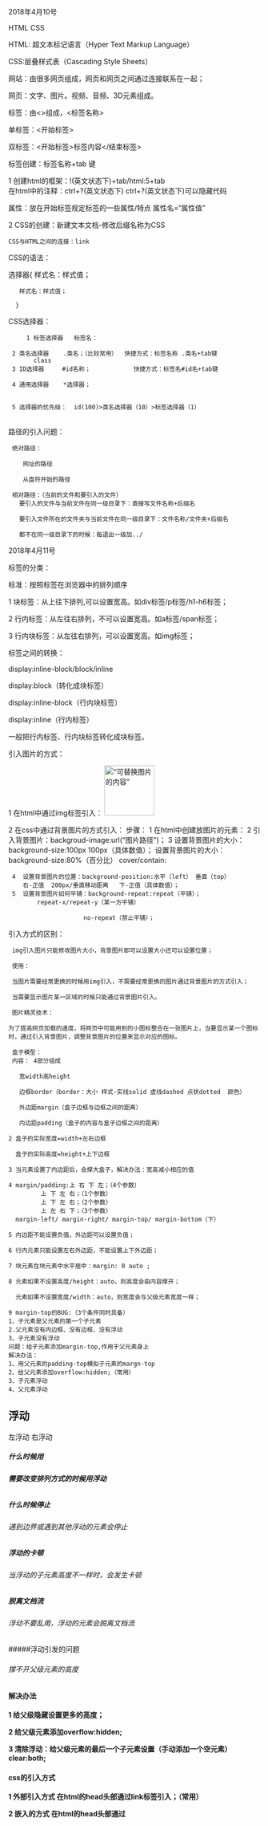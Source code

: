 2018年4月10号

HTML    CSS

HTML: 超文本标记语言（Hyper Text Markup Language）

CSS:层叠样式表（Cascading Style Sheets）

网站：由很多网页组成，网页和网页之间通过连接联系在一起；

网页：文字、图片。视频、音频、3D元素组成。

标签：由<>组成，<标签名称>

单标签：<开始标签>

双标签：<开始标签>标签内容</结束标签>

标签创建：标签名称+tab 键

 1   创建html的框架：!(英文状态下)+tab/html:5+tab
​	
     在html中的注释：ctrl+?(英文状态下)
     ctrl+?(英文状态下)可以隐藏代码


属性：放在开始标签规定标签的一些属性/特点  属性名=“属性值”

  2	CSS的创建：新建文本文档-修改后缀名称为CSS

	CSS与HTML之间的连接：link

CSS的语法：

   选择器{
 	   样式名：样式值；

	   样式名：样式值；

	  }
   CSS选择器：

         1 标签选择器   标签名：

	 2 类名选择器    .类名；（比较常用）  快捷方式：标签名称 .类名+tab键
	       class
	 3 ID选择器     #id名称；            快捷方式：标签名#id名+tab键
	
	 4 通用选择器    *选择器；


	 5 选择器的优先级：  id(100)>类名选择器（10）>标签选择器（1）

​	
     路径的引入问题：

	 绝对路径：

	 	网址的路径

	 	从盘符开始的路径

	 相对路径：（当前的文件和要引入的文件）
	   要引入的文件与当前文件在同一级目录下：直接写文件名称+后缀名
		
	   要引入文件所在的文件夹与当前文件在同一级目录下：文件名称/文件夹+后缀名
	   
	   都不在同一级目录下的时候：每退出一级加../






2018年4月11号

标签的分类：

标准：按照标签在浏览器中的排列顺序

1 块标签：从上往下排列,可以设置宽高。如div标签/p标签/h1-h6标签；

2 行内标签：从左往右排列，不可以设置宽高。如a标签/span标签；

3 行内块标签：从左往右排列，可以设置宽高。如img标签；

标签之间的转换：

display:inline-block/block/inline

display:block（转化成块标签）

display:inline-block（行内块标签）

display:inline（行内标签）

一般把行内标签、行内块标签转化成块标签。

引入图片的方式：

 1 在html中通过img标签引入：
   <img src="图片路径" alt=“可替换图片的内容” width="100" height="100">

 2 在css中通过背景图片的方式引入：
   步骤：
         1  在html中创建放图片的元素：
     2  引入背景图片：backgroud-image:url(“图片路径”)；
     3  设置背景图片的大小：background-size:100px  100px（具体数值）；
        设置背景图片的大小：background-size:80%（百分比）
    		                        cover/contain:
    
     4  设置背景图片的位置：background-position:水平（left） 垂直（top）
        右-正值  200px/垂直移动距离   下-正值（具体数值）；
     5  设置背景图片如何平铺：background-repeat:repeat（平铺）；
    		repeat-x/repeat-y（某一方平铺）
    	
    				     no-repeat（禁止平铺）；
引入方式的区别：

     img引入图片只能修改图片大小，背景图片即可以设置大小还可以设置位置； 

     使用：

     当图片需要经常更换的时候用img引入，不需要经常更换的图片通过背景图片的方式引入；

     当需要显示图片某一区域的时候只能通过背景图片引入。 

     图片精灵技术：

	为了提高网页加载的速度，将网页中可能用到的小图标整合在一张图片上，当要显示某一个图标时，通过引入背景图片，调整背景图片的位置来显示对应的图标。

     盒子模型：
     内容： 4部分组成  
    	
       宽width高height
    
       边框border（border：大小 样式-实线solid 虚线dashed 点状dotted  颜色）
    
       外边距margin（盒子边框与边框之间的距离）
    
       内边距padding（盒子的内容与盒子边框之间的距离）
    
    2 盒子的实际宽度=width+左右边框
    
      盒子的实际高度=height+上下边框
    
    3 当元素设置了内边距后，会撑大盒子，解决办法：宽高减小相应的值
    
    4 margin/padding:上 右 下 左；（4个参数）
    	     上 下 左 右；（1个参数）
    	     上 下 左 右；（2个参数）
    	     上 左 右 下；（3个参数）
      margin-left/ margin-right/ margin-top/ margin-bottom（下）
    
    5 内边距不能设置负值，外边距可以设置负值；
    
    6 行内元素只能设置左右外边距，不能设置上下外边距；
    
    7 块元素在块元素中水平居中：margin: 0 auto ;
    
    8 元素如果不设置高度/height：auto，则高度会由内容撑开；
    
      元素如果不设置宽度/width：auto，则宽度会与父级元素宽度一样；
    
    9 margin-top的BUG:（3个条件同时具备）
    1、子元素是父元素的第一个子元素
    2.父元素没有内边框、没有边框、没有浮动
    3、子元素没有浮动
    问题：给子元素添加margin-top,作用于父元素身上
    解决办法：
    1、用父元素的padding-top模拟子元素的margn-top
    2、给父元素添加overflow:hidden;（常用）
    3、子元素浮动
    4、父元素浮动

## 浮动

左浮动        右浮动

##### 什么时候用

###### **需要改变排列方式的时候用浮动**

##### 什么时候停止

###### 遇到边界或遇到其他浮动的元素会停止

##### 浮动的卡顿

###### 当浮动的子元素高度不一样时，会发生卡顿

##### 脱离文档流

###### 浮动不要乱用，浮动的元素会脱离文档流

#####浮动引发的问题

###### 撑不开父级元素的高度

#### **解决办法**

**1 给父级隐藏设置更多的高度；**

**2 给父级元素添加overflow:hidden;**

**3 清除浮动：给父级元素的最后一个子元素设置（手动添加一个空元素）clear:both;**

#### css的引入方式

**1 外部引入方式  在html的head头部通过link标签引入；（常用）**

  **2 嵌入的方式    在html的head头部通过<style><style>写css样式**

**3 行内样式 在开始标签中通过style'="样式值"；（双引号里面嵌套单引号）**

**4 导入的方式**

**​	在html中导入 css文件     放在<style>@import url("css的地址")；<style>**

**	在css中引入其他css文件   @import  "css地址"**

  **行内样式优先级高**

**!important优先级最高**









### 2018年4月12

### **定位**

##### 为什么用 

​	**文档流规定元素只能从左往右或从上往下排列，不能出现层叠现象**

#####怎么用

​	**用定位。通过调整top、 bottom、 left、 right的值确定元素的位置**

##### 什么时候用

​	**有层叠布局时，如轮播图上的左右箭头、轮播点、播放按钮、遮罩等。**

##### **分类**

**​	1 相对定位   positon:relative;  top:   ;   left:    ;    相对定位是相对于元素本身去定位的，会占据原				先的位置。（不脱离文档流）**

**​	2 绝对定位   position:absolute;    绝对定位是相对于离他最近的有定位属性的父级元素去定位，**

**​	    （如果没有父级元素就会一级一级往上找，直到body）不会占据原先的位置。(脱离文档流)**

**​	3 固定定位   position:fixed;          固定定位是相对于窗口去定位的。**

#### 定位的快捷方式：

​	**top:0;	bottom:0;	margin:auto 0;	垂直居中**

​	

​	**left:0;	right:0;	margin:0 auto;	水平居中**

​	

#### 层级

**z-index:1/999;     只存在在定位元素中，数值越高，层级越高。**

#### 圆角

**border-radius:10px/50%**

​	**圆角所在的圆的半径。**

**	圆： 正方形-->border-radius：50%；**

**	圆角矩形：矩形-->border-radius:10px;有最大值。**

**	可以单独设置某个角  border-top-left-radius:10px;**

#### 颜色

​	**1、单词**

​	**2、十六进制    #000黑色  #fff白色   #333黑色**     	

​	**3、 rgb(0,0,0)黑色    rgb(255，255,255)白色**

​	**4、rgba(0,0,0,0.1)    a---透明度   0--1之间的小数**

**​		超出部分隐藏**

​	      **overflow:hidden;**

#### 选择器

**.shangou .main .bottom .box:nth-child(2)**   



## 2018号4月14号

#### 字体图标的引入

##### **1.在线引入的方式：**

**在阿里巴巴矢量图标库中找到对应的图标；**

**将该图标添加入库；**

**将该图标添加到对应的项目中；**

**在font-class选项下找见该项目的在线链接地址 ，并在新网页中打开查看；**

**在html中通过link标签引入该CSS文件（放在最前面引入）；**

**通过i标签使用该标签--添加两个类名（class="iconfont所使用该图标的类名"）//<i class="iconfont">unicode码</i>**

**通过文字样式修改该图标的样式**



### CSS中的2D转化

**平移：transform:translate(lengthX,lengthY);**

​		**translateX(lengthX)；右+ 左-**

​		**translateY(lengthY);下+  上-**



**旋转：transform:rotate(10deg);顺时针+    逆时针-**



**缩放：transform：scale（1.5 ，1.5）；  >1是放大 	<1是缩小**



**斜切：transform:skew(angleX,anglexY);**



**hover**

​	**鼠标悬停**

​	**选择器：hover{**

​			**鼠标悬停时需要改变的样式；**

​	         **}**

​	**父级元素选择器：hover 子级元素选择器{**

​		**子级元素需要改变的样式**

​		**}**

# 2018年4月16号

###响应式
```css
@media 固定格式  媒体类型 and/only/not (条件){
.类名
.样式
}
@media screen and (max-width:1000px){
      /# 满足条件 #/
    	.box{
          background-color:red;
    	}
}

```
**盒子的边框包含在盒子的宽高里**
**box-sizing:border-bos;**
```
##CSS属性选择器
元素的属性来选择页面中指定的元素（class /id/src/title/active)
* 选择具有指定属性的元素（具有类名）
​```css
   [class]{}
```
* 选择指定属性要等于某一个特定的值（class=active）
```css
[class=active]
```
* 选择指定属性要不等于某一个特定的值（class=active）
```css
[class!=active]{}
```
* 选择指定元素是以某一个特定值开头的（class^=active）
```css
   [class^=active]{}
```
* 选择指定属性是以某一个特定值结尾的（class$=active）
```css
   [class$=active]{}
   //类名是以active结尾
```
* 选择指定属性是包含某一个特定值结尾的（class*=active）
```css
   [class*=active]
   //类名是包含active
```



### 伪元素：





# JavaScript

#### 能干什么

`数据验证

`动画

`ajax(发送请求)

`单页面应用（组件）

`游戏

`Nodejs后台



#### 组成
*ECMS script
基础语法：变量（存东西，容器），运算符，流程控制，函数，对象
*BOM
浏览器的对象模型（browser object module):组成部分
*DOM
文档对象模型（document object module):获取dom元素，内容，样式。属性，事件

#### 描述

基于对象和事件驱动的松散型解释性语言



### 引入方式

`嵌入式script标签对，嵌入到页面中的任意位置；

`外部js文件;

`事件后面
	a链接或者重定向

#### 调试工具

`输出到控制台 ： console.log() ，()里数字可以直接写，汉字字母需要引号，单双引号都可以;

`警示框 /弹框 ：alert()

·输出到页面：document.write()识别标签对

### 变量
####声明

 `var 变量名

##### 变量名的组成：

> 数字，字符，下划线，$。
>
> 数字不能开头
>
> 关键字（var for if else while do function let 等）不能用
>
> 保留字不能用

####`变量赋值:`
#####先声明然后赋值;
#####声明同时赋值;
#####声明多个变量然后赋值;
#####声明多个变量的同时赋值;
js
```
	var num;
	num = 1;
```
```
	var i = 3;
```
```
	var i , k , m ;
	i = 3, k = 4, m =6;
```
>1 .重复声明同一个变量，如果变量没有重新赋值，变量是原来的旧值；如果变量重新赋值，赋值之前还是原来的旧值，赋值之后是新值。
>2.变量允许在**声明之前**进行调用，默认值是undefined。
>3.变量在用之前必须先声明后调用，未声明变量则会报错。
>4.script是一个整体，相互联系相互影响，后面的script调用前面的。
>5.变量名要有意义，规则（驼峰命名法:首字母大写）。
>6.一条语句结束  （ ；）。

####数据类型

#####工具函数 typeof(用来判断数据类型)
	typeof(val)    typeof var
初始（简单数据类型）：

数据类型			值  				typeof				备注
数字			123456465465 		  number  
布尔 			true，false(假的 )		 boolean  
null 			null 				object 				占位符 
字符串		 单引号，双引号包起来。 /n，/t，/r string  
undefined 	  undefined 		  undefined    声明之前调用；变量默认值 
字符串：单双引号效果一样，引号成对出现。
​ 单双引号之间可以相互嵌套。

复合（复杂）数据类型：

object: 属性和方法的无序集合

####运算符

> 表达式：求值
>


算术运算符
关系运算符
逻辑运算符
赋值运算符
三元运算符
特殊运算符

####算术运算符
  > + - *  /  % (取余)  i++   i--

##### %  获取某个范围

##### +
 > 求和
 > 拼接字符串 ，

#### ++ 
++（-）在前 先自增（-） 后运算；++(-)在后 先运算 后自增。

###关系运算符

>   <   = 

运算结果是布尔值；
数字和布尔值，布尔值会进行转化    true是1   false是0；
两个字符串进行比较，比较的是字符对应的ASCLL值，ASCLL值大的对应的字符更大。
两个数字型字符串比较，比较的是字符对应的ASCLL值，ASCLL值大的对应的字符更大。
一个数字和一个字符串进行比较，**尝试**着把字符串转化为数字，如果转化成功按照两个数字的规则比较；不成功的话，返回NaN（not a number)，返回false。
==    ===   前者只比较**值**  后者是比较**值，数据类型**

####逻辑运算符

与（&&） 或（||） 非（！）

任意的数据类型都可以参与运算，结果可以是任意的数据类型

第一表达式				第二表达式				结果
ture					ture
faise
true
faise



！
	0 false null NaN undefiend ""  这几个是假的，对象全是真的。
	!  是布尔值。


####赋值运算符
+=   -=   /=   %=    *=
a+=10    a=a+10;

####三元表达式：

根据表达式的结果，给变量动态的赋值

```js

// var = express ? 真值：假值;
bool = num%2 == 0 ? true : false;
```

####一元运算符：

-  ,  + ,typeof ,new(实例化一个对象) ，deldte(删除对象属性)

####特殊运算符
	（）改变运算顺序，调用函数
	 ， 一次性声明多个变量

###流程控制

####流程
	  	> 顺序

####流程控制

	按照指定的顺序（规则）去执行
	顺序结构（按照代码的书写顺序，从上往下执行）
	分支结构（选择） 根据条件，选择性的执行某一段代码
	循环结构 在满足条件的情况下，重复的执行某一段代码

####分支结构

	prompt (弹框) 

1.单路分支
```js
  if(表达式){
	表达式为真执行
	}
	例如：var num=10
	if（num>0）{
	console.log（1）；
	}
```
2.双路分支
···js
	if（表达式）{
	表达式为真 执行
	}
	else{
	表达式为假 执行
	}
```
3.多路分支
​```if(条件1){
  条件1成立}else if(条件2){
  条件2成立}else if(条件3){ 
  条件3成立}else{ 上述条件都不成立}
、、、
###嵌套
	
	分支结构中，条件不要重复,条件是一个范围，情况不可数，用ifelse 。条件是一个具体值情况是可数的，用switch。prompt值是一个字符串。
	
###数组

	存储一系列相同的或者相关数据的容器。
	【 】
	声明：   arr = []
	赋值：声明的同时赋值
		先声明在赋值
		
	访问数组元素
	
	下标方式     arr[下标]
	
		下标从0开始计数,最大 arr.length-1
		 
		数组元素如果没有进行赋值，默认undefined
		
		数组的长度是可变的
		数组元素可以存放任意的数据类型

##循环

	for(条件初始化；终止条件；变化){
      循环体
	}
	
	（在满足条件的情况下，重复的执行）
	for(var i= ;i< ;i++){
      循环的内容
	}
	while      do while
	```js
		while(终止条件){循环体}
		
		do{循环体}while(条件)
```

1、 知道循环次数，优先考虑for; 知道循环条件，优先考虑while    do while
2、 while   do while 的区别，

####循环

1、continue   跳过当前这一次循环。如果条件成立继续执行循环

2、break 终止整个循环
​	
​	
	while
	var=  ;
	while(i< ){循环体}


​	
	for 侧重  次数
	while 侧重 条件

```
###函数

####概念：将实现某一个特定功能的代码段进行封装。方便重复调用

####声明函数
基础语法：
​```js
	function fnName([形参]){
		函数体
		[return]
	}
```
表达式：
```js
var fn =function([形参]){
		函数值
		[return]
}
```
####函数的调用 

1、函数名()；

2、变量名()；

* 基本语法方式声明的函数，在他声明之前和之后都可以调用。函数表达式声明的函数，只能在   赋值之后进行调用(undefind)

###参数：

动态的改变函数体内部的变量，更加灵活，功能更强大。

实参：函数调用时候，小括号里面的值。给形参传值

形参：函数声明的时候。小括号里面的值。接受实参的值

###参数的传递

1、可以是任意的数据类型；
2、先后顺序传递，和名字没有关系；
3、实参数量小于形参数量，多余形参默认undefiend;
4、实参数量大于形参数量，arguments对象

####arguments
函数内部自动生成的一个对象
只能在函数内部用

####unshifta


#### rest   剩余参数
在函数中，数组的末尾加 ...rest：表示这个数组的剩余参数。
function (arr,...rest){    }；

在数组中


####return  返回值
可以是 任意的数据类型


回调函数










